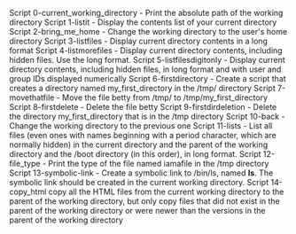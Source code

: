 Script 0-current_working_directory - Print the absolute path of the working directory
Script 1-listit - Display the contents list of your current directory
Script 2-bring_me_home - Change the working directory to the user's home directory
Script 3-listfiles - Display current directory contents in a long format
Script 4-listmorefiles - Display current directory contents, including hidden files. Use the long format.
Script 5-listfilesdigitonly - Display current directory contents, including hidden files, in long format and with user and group IDs displayed numerically
Script 6-firstdirectory - Create a script that creates a directory named my_first_directory in the /tmp/ directory
Script 7-movethatfile - Move the file betty from /tmp/ to /tmp/my_first_directory
Script 8-firstdelete - Delete the file betty
Script 9-firstdirdeletion - Delete the directory my_first_directory that is in the /tmp directory
Script 10-back - Change the working directory to the previous one
Script 11-lists - List all files (even ones with names beginning with a period character, which are normally hidden) in the current directory and the parent of the working directory and the /boot directory (in this order), in long format.
Script 12-file_type - Print the type of the file named iamafile in the /tmp directory
Script 13-symbolic-link - Create a symbolic link to /bin/ls, named __ls__. The symbolic link should be created in the current working directory.
Script 14-copy_html copy all the HTML files from the current working directory to the parent of the working directory, but only copy files that did not exist in the parent of the working directory or were newer than the versions in the parent of the working directory
